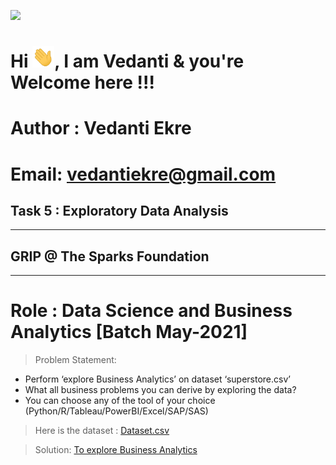 <img height="27" src="https://img.shields.io/badge/To explore Business Analytics -Level  Intermediate-orange.svg?&style=for-the-badge&logo=TheSparksFoundation&logoColor=blue"/><br>
<h1 align="left">Hi <img src="https://github.com/demaria11/Spark_Projects/blob/main/Hi.gif" width="35px">, I am Vedanti & you're Welcome here !!! </h1>

# Author : Vedanti Ekre

# Email: vedantiekre@gmail.com

## Task 5 : Exploratory Data Analysis
___
## GRIP @ The Sparks Foundation
____
# Role : Data Science and Business Analytics [Batch May-2021]

> Problem Statement:
- Perform ‘explore Business Analytics’ on dataset ‘superstore.csv’ <br>
- What all business problems you can derive by exploring the data?<br>
- You can choose any of the tool of your choice<br>
(Python/R/Tableau/PowerBI/Excel/SAP/SAS)<br>

> Here is the dataset :
<a href="https://github.com/vedanti-github/Spark_Projects/blob/main/Exploratory%20Data%20Analysis%20-%20Retail/Retail(Dataset).csv">Dataset.csv</a><br>


> Solution:
<a href="https://github.com/vedanti-github/THE-SPARKS-FOUNDATION/blob/master/To%20explore%20Business%20Analytics/Task-5.ipynb">To explore Business Analytics </a>

